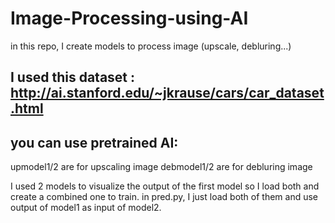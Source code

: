 # Image-Processing-using-AI
in this repo, I create models to process image (upscale, debluring...)

I used this dataset : http://ai.stanford.edu/~jkrause/cars/car_dataset.html
--------------
you can use pretrained AI: 
--------------
upmodel1/2 are for upscaling image
debmodel1/2 are for debluring image

I used 2 models to visualize the output of the first model so I load both and create a combined one to train.
in pred.py, I just load both of them and use output of model1 as input of model2.
